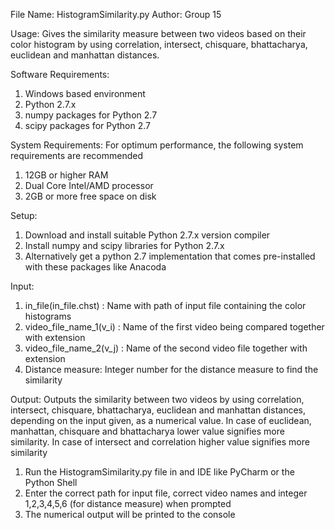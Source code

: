 File Name: HistogramSimilarity.py
Author: Group 15

Usage: Gives the similarity measure between two videos based on their color histogram by using correlation, intersect, chisquare, bhattacharya, euclidean and manhattan distances.

Software Requirements:
  1. Windows based environment
  2. Python 2.7.x
  3. numpy packages for Python 2.7
  4. scipy packages for Python 2.7


System Requirements:
For optimum performance, the following system requirements are recommended
  1. 12GB or higher RAM
  2. Dual Core Intel/AMD processor
  3. 2GB or more free space on disk

Setup:
  1. Download and install suitable Python 2.7.x   version compiler
  2. Install numpy and scipy libraries for Python 2.7.x
  3. Alternatively get a python 2.7 implementation that comes pre-installed with these packages like
  Anacoda

Input:
1. in_file(in_file.chst) : Name with path of input file containing the color histograms
2. video_file_name_1(v_i) : Name of the first video being compared together with extension
3. video_file_name_2(v_j) : Name of the second video file together with extension
4. Distance measure: Integer number for the distance measure to find the similarity

Output:
Outputs the similarity between two videos by using correlation, intersect, chisquare, bhattacharya, euclidean and manhattan distances, depending on the input given, as a numerical value. In case of euclidean, manhattan, chisquare and bhattacharya lower value signifies more similarity. In case of intersect and correlation  higher value signifies more similarity


1. Run the HistogramSimilarity.py file in and IDE like PyCharm or the Python Shell 
2. Enter the correct path for input file, correct video names and integer 1,2,3,4,5,6 (for distance measure) when prompted 
3. The numerical output will be printed to the console